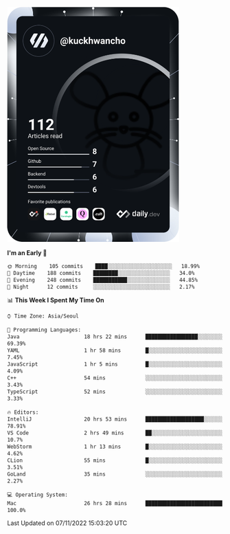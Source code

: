 <a href="https://app.daily.dev/kuckhwancho"><img src="https://github.com/kuckjwi0928/kuckjwi0928/blob/master/devcard.svg" width="400" alt="Kuckjwi Devcard"/></a>

<!--START_SECTION:waka-->
**I'm an Early 🐤** 

```text
🌞 Morning    105 commits    ████░░░░░░░░░░░░░░░░░░░░░   18.99% 
🌆 Daytime    188 commits    ████████░░░░░░░░░░░░░░░░░   34.0% 
🌃 Evening    248 commits    ███████████░░░░░░░░░░░░░░   44.85% 
🌙 Night      12 commits     ░░░░░░░░░░░░░░░░░░░░░░░░░   2.17%

```


📊 **This Week I Spent My Time On** 

```text
⌚︎ Time Zone: Asia/Seoul

💬 Programming Languages: 
Java                     18 hrs 22 mins      █████████████████░░░░░░░░   69.39% 
YAML                     1 hr 58 mins        █░░░░░░░░░░░░░░░░░░░░░░░░   7.45% 
JavaScript               1 hr 5 mins         █░░░░░░░░░░░░░░░░░░░░░░░░   4.09% 
C++                      54 mins             ░░░░░░░░░░░░░░░░░░░░░░░░░   3.43% 
TypeScript               52 mins             ░░░░░░░░░░░░░░░░░░░░░░░░░   3.33%

🔥 Editors: 
IntelliJ                 20 hrs 53 mins      ███████████████████░░░░░░   78.91% 
VS Code                  2 hrs 49 mins       ██░░░░░░░░░░░░░░░░░░░░░░░   10.7% 
WebStorm                 1 hr 13 mins        █░░░░░░░░░░░░░░░░░░░░░░░░   4.62% 
CLion                    55 mins             █░░░░░░░░░░░░░░░░░░░░░░░░   3.51% 
GoLand                   35 mins             ░░░░░░░░░░░░░░░░░░░░░░░░░   2.27%

💻 Operating System: 
Mac                      26 hrs 28 mins      █████████████████████████   100.0%

```


 Last Updated on 07/11/2022 15:03:20 UTC
<!--END_SECTION:waka-->
